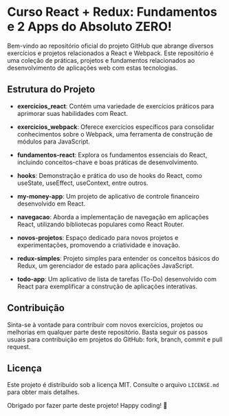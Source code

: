 # Curso React + Redux: Fundamentos e 2 Apps do Absoluto ZERO!

Bem-vindo ao repositório oficial do projeto GitHub que abrange diversos exercícios e projetos relacionados a React e Webpack. Este repositório é uma coleção de práticas, projetos e fundamentos relacionados ao desenvolvimento de aplicações web com estas tecnologias.

## Estrutura do Projeto

- **exercicios_react**: Contém uma variedade de exercícios práticos para aprimorar suas habilidades com React.
  
- **exercicios_webpack**: Oferece exercícios específicos para consolidar conhecimentos sobre o Webpack, uma ferramenta de construção de módulos para JavaScript.

- **fundamentos-react**: Explora os fundamentos essenciais do React, incluindo conceitos-chave e boas práticas de desenvolvimento.

- **hooks**: Demonstração e prática do uso de hooks do React, como useState, useEffect, useContext, entre outros.

- **my-money-app**: Um projeto de aplicativo de controle financeiro desenvolvido em React.

- **navegacao**: Aborda a implementação de navegação em aplicações React, utilizando bibliotecas populares como React Router.

- **novos-projetos**: Espaço dedicado para novos projetos e experimentações, promovendo a criatividade e inovação.

- **redux-simples**: Projeto simples para entender os conceitos básicos do Redux, um gerenciador de estado para aplicações JavaScript.

- **todo-app**: Um aplicativo de lista de tarefas (To-Do) desenvolvido com React para exemplificar a construção de aplicações interativas.

## Contribuição

Sinta-se à vontade para contribuir com novos exercícios, projetos ou melhorias em qualquer parte deste repositório. Basta seguir os passos usuais para contribuição em projetos do GitHub: fork, branch, commit e pull request.

## Licença

Este projeto é distribuído sob a licença MIT. Consulte o arquivo `LICENSE.md` para obter mais detalhes.

Obrigado por fazer parte deste projeto! Happy coding! 🚀
